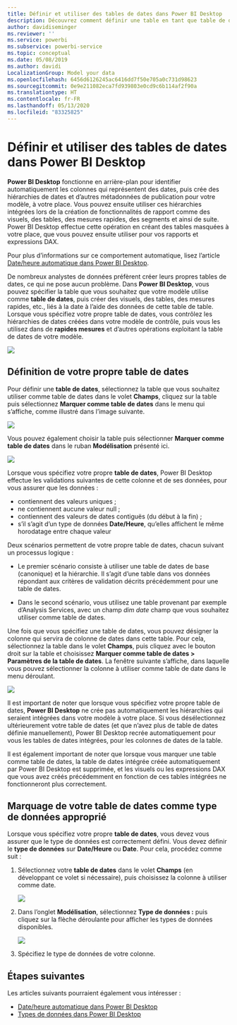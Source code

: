 ```yaml
---
title: Définir et utiliser des tables de dates dans Power BI Desktop
description: Découvrez comment définir une table en tant que table de dates, et ce que cela signifie, dans Power BI Desktop
author: davidiseminger
ms.reviewer: ''
ms.service: powerbi
ms.subservice: powerbi-service
ms.topic: conceptual
ms.date: 05/08/2019
ms.author: davidi
LocalizationGroup: Model your data
ms.openlocfilehash: 6456d6126245ac6416dd7f50e705a0c731d98623
ms.sourcegitcommit: 0e9e211082eca7fd939803e0cd9c6b114af2f90a
ms.translationtype: HT
ms.contentlocale: fr-FR
ms.lasthandoff: 05/13/2020
ms.locfileid: "83325825"
---
```

# <a name="set-and-use-date-tables-in-power-bi-desktop"></a>Définir et utiliser des tables de dates dans Power BI Desktop

**Power BI Desktop** fonctionne en arrière-plan pour identifier automatiquement les colonnes qui représentent des dates, puis crée des hiérarchies de dates et d’autres métadonnées de publication pour votre modèle, à votre place. Vous pouvez ensuite utiliser ces hiérarchies intégrées lors de la création de fonctionnalités de rapport comme des visuels, des tables, des mesures rapides, des segments et ainsi de suite. Power BI Desktop effectue cette opération en créant des tables masquées à votre place, que vous pouvez ensuite utiliser pour vos rapports et expressions DAX.

Pour plus d’informations sur ce comportement automatique, lisez l’article [Date/heure automatique dans Power BI Desktop](desktop-auto-date-time.md).

De nombreux analystes de données préfèrent créer leurs propres tables de dates, ce qui ne pose aucun problème. Dans **Power BI Desktop**, vous pouvez spécifier la table que vous souhaitez que votre modèle utilise comme **table de dates**, puis créer des visuels, des tables, des mesures rapides, etc., liés à la date à l’aide des données de cette table de table. Lorsque vous spécifiez votre propre table de dates, vous contrôlez les hiérarchies de dates créées dans votre modèle de contrôle, puis vous les utilisez dans de **rapides mesures** et d’autres opérations exploitant la table de dates de votre modèle. 

![](media/desktop-date-tables/date-tables_01.png)

## <a name="setting-your-own-date-table"></a>Définition de votre propre table de dates

Pour définir une **table de dates**, sélectionnez la table que vous souhaitez utiliser comme table de dates dans le volet **Champs**, cliquez sur la table puis sélectionnez **Marquer comme table de dates** dans le menu qui s’affiche, comme illustré dans l’image suivante.

![](media/desktop-date-tables/date-tables_02.png)

Vous pouvez également choisir la table puis sélectionner **Marquer comme table de dates** dans le ruban **Modélisation** présenté ici.

![](media/desktop-date-tables/date-tables_02b.png)

Lorsque vous spécifiez votre propre **table de dates**, Power BI Desktop effectue les validations suivantes de cette colonne et de ses données, pour vous assurer que les données :

* contiennent des valeurs uniques ;
* ne contiennent aucune valeur null ;
* contiennent des valeurs de dates contiguës (du début à la fin) ;
* s’il s’agit d’un type de données **Date/Heure**, qu’elles affichent le même horodatage entre chaque valeur

Deux scénarios permettent de votre propre table de dates, chacun suivant un processus logique :

* Le premier scénario consiste à utiliser une table de dates de base (canonique) et la hiérarchie. Il s’agit d’une table dans vos données répondant aux critères de validation décrits précédemment pour une table de dates. 

* Dans le second scénario, vous utilisez une table provenant par exemple d’Analysis Services, avec un champ *dim date* champ que vous souhaitez utiliser comme table de dates. 

Une fois que vous spécifiez une table de dates, vous pouvez désigner la colonne qui servira de colonne de dates dans cette table. Pour cela, sélectionnez la table dans le volet **Champs**, puis cliquez avec le bouton droit sur la table et choisissez **Marquer comme table de dates > Paramètres de la table de dates**. La fenêtre suivante s’affiche, dans laquelle vous pouvez sélectionner la colonne à utiliser comme table de date dans le menu déroulant.

![](media/desktop-date-tables/date-tables_03.png)

Il est important de noter que lorsque vous spécifiez votre propre table de dates, **Power BI Desktop** ne crée pas automatiquement les hiérarchies qui seraient intégrées dans votre modèle à votre place. Si vous désélectionnez ultérieurement votre table de dates (et que n’avez plus de table de dates définie manuellement), Power BI Desktop recrée automatiquement pour vous les tables de dates intégrées, pour les colonnes de dates de la table.

Il est également important de noter que lorsque vous marquer une table comme table de dates, la table de dates intégrée créée automatiquement par Power BI Desktop est supprimée, et les visuels ou les expressions DAX que vous avez créés précédemment en fonction de ces tables intégrées ne fonctionneront plus correctement. 

## <a name="marking-your-date-table-as-the-appropriate-data-type"></a>Marquage de votre table de dates comme type de données approprié

Lorsque vous spécifiez votre propre **table de dates**, vous devez vous assurer que le type de données est correctement défini. Vous devez définir le **type de données** sur **Date/Heure** ou **Date**. Pour cela, procédez comme suit :

1. Sélectionnez votre **table de dates** dans le volet **Champs** (en développant ce volet si nécessaire), puis choisissez la colonne à utiliser comme date.
   
    ![](media/desktop-date-tables/date-tables_04.png) 

2. Dans l’onglet **Modélisation**, sélectionnez **Type de données :** puis cliquez sur la flèche déroulante pour afficher les types de données disponibles.

    ![](media/desktop-date-tables/date-tables_05.png)

3. Spécifiez le type de données de votre colonne. 


## <a name="next-steps"></a>Étapes suivantes

Les articles suivants pourraient également vous intéresser :

* [Date/heure automatique dans Power BI Desktop](desktop-auto-date-time.md)
* [Types de données dans Power BI Desktop](../connect-data/desktop-data-types.md)

